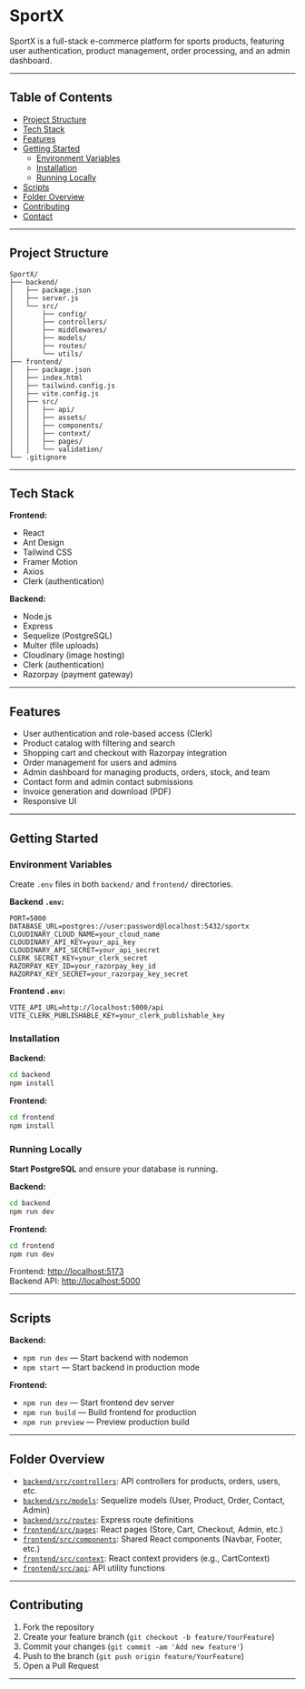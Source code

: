 # SportX

SportX is a full-stack e-commerce platform for sports products, featuring user authentication, product management, order processing, and an admin dashboard.

---

## Table of Contents

- [Project Structure](#project-structure)
- [Tech Stack](#tech-stack)
- [Features](#features)
- [Getting Started](#getting-started)
  - [Environment Variables](#environment-variables)
  - [Installation](#installation)
  - [Running Locally](#running-locally)
- [Scripts](#scripts)
- [Folder Overview](#folder-overview)
- [Contributing](#contributing)
- [Contact](#contact)

---

## Project Structure

```
SportX/
├── backend/
│   ├── package.json
│   ├── server.js
│   └── src/
│       ├── config/
│       ├── controllers/
│       ├── middlewares/
│       ├── models/
│       ├── routes/
│       └── utils/
├── frontend/
│   ├── package.json
│   ├── index.html
│   ├── tailwind.config.js
│   ├── vite.config.js
│   ├── src/
│   │   ├── api/
│   │   ├── assets/
│   │   ├── components/
│   │   ├── context/
│   │   ├── pages/
│   │   └── validation/
└── .gitignore
```

---

## Tech Stack

**Frontend:**
- React
- Ant Design
- Tailwind CSS
- Framer Motion
- Axios
- Clerk (authentication)

**Backend:**
- Node.js
- Express
- Sequelize (PostgreSQL)
- Multer (file uploads)
- Cloudinary (image hosting)
- Clerk (authentication)
- Razorpay (payment gateway)

---

## Features

- User authentication and role-based access (Clerk)
- Product catalog with filtering and search
- Shopping cart and checkout with Razorpay integration
- Order management for users and admins
- Admin dashboard for managing products, orders, stock, and team
- Contact form and admin contact submissions
- Invoice generation and download (PDF)
- Responsive UI

---

## Getting Started

### Environment Variables

Create `.env` files in both `backend/` and `frontend/` directories.

**Backend `.env`:**
```
PORT=5000
DATABASE_URL=postgres://user:password@localhost:5432/sportx
CLOUDINARY_CLOUD_NAME=your_cloud_name
CLOUDINARY_API_KEY=your_api_key
CLOUDINARY_API_SECRET=your_api_secret
CLERK_SECRET_KEY=your_clerk_secret
RAZORPAY_KEY_ID=your_razorpay_key_id
RAZORPAY_KEY_SECRET=your_razorpay_key_secret
```

**Frontend `.env`:**
```
VITE_API_URL=http://localhost:5000/api
VITE_CLERK_PUBLISHABLE_KEY=your_clerk_publishable_key
```

### Installation

**Backend:**
```sh
cd backend
npm install
```

**Frontend:**
```sh
cd frontend
npm install
```

### Running Locally

**Start PostgreSQL** and ensure your database is running.

**Backend:**
```sh
cd backend
npm run dev
```

**Frontend:**
```sh
cd frontend
npm run dev
```

Frontend: [http://localhost:5173](http://localhost:5173)  
Backend API: [http://localhost:5000](http://localhost:5000)

---

## Scripts

**Backend:**

- `npm run dev` — Start backend with nodemon
- `npm start` — Start backend in production mode

**Frontend:**

- `npm run dev` — Start frontend dev server
- `npm run build` — Build frontend for production
- `npm run preview` — Preview production build

---

## Folder Overview

- [`backend/src/controllers`](backend/src/controllers): API controllers for products, orders, users, etc.
- [`backend/src/models`](backend/src/models): Sequelize models (User, Product, Order, Contact, Admin)
- [`backend/src/routes`](backend/src/routes): Express route definitions
- [`frontend/src/pages`](frontend/src/pages): React pages (Store, Cart, Checkout, Admin, etc.)
- [`frontend/src/components`](frontend/src/components): Shared React components (Navbar, Footer, etc.)
- [`frontend/src/context`](frontend/src/context): React context providers (e.g., CartContext)
- [`frontend/src/api`](frontend/src/api): API utility functions

---

## Contributing

1. Fork the repository
2. Create your feature branch (`git checkout -b feature/YourFeature`)
3. Commit your changes (`git commit -am 'Add new feature'`)
4. Push to the branch (`git push origin feature/YourFeature`)
5. Open a Pull Request

---
